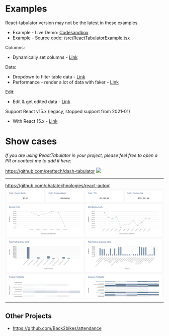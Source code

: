 # Examples

React-tabulator version may not be the latest in these examples.

- Example - Live Demo: [Codesandbox](https://codesandbox.io/s/0mwpy612xw?module=/src/components/Home.js)
- Example - Source code: [/src/ReactTabulatorExample.tsx](/src/ReactTabulatorExample.tsx)

Columns:
- Dynamically set columns - [Link](https://codesandbox.io/s/react-tabulator-examples-6ldg3?file=/src/components/Home.js)

Data:
- Dropdown to filter table data - [Link](https://codesandbox.io/s/react-tabulator-examples-vs7vq?file=/src/components/Home.js)
- Performance - render a lot of data with faker - [Link](https://codesandbox.io/s/react-tabulator-performance-demo-forked-3rqp2)

Edit:
- Edit & get edited data - [Link](https://codesandbox.io/s/react-tabulator-examples-forked-ym0fs?file=/src/components/Home.js)

Support React v15.x (legacy, stopped support from 2021-01)
- With React 15.x - [Link](https://codesandbox.io/s/react-tabulator-with-react-15-tppef?file=/src/components/Home.js)

# Show cases

*If you are using ReactTabulator in your project, please feel free to open a PR or contact me to add it here:*

https://github.com/preftech/dash-tabulator
<img src="https://raw.githubusercontent.com/preftech/dash-tabulator/master/docs/dash_tabulator.gif">

<hr />

https://github.com/chatatechnologies/react-autoql
<img src="https://github.com/chatatechnologies/react-autoql/raw/master/public/dashboard.png">

<hr />

## Other Projects

- https://github.com/Back2bikes/attendance